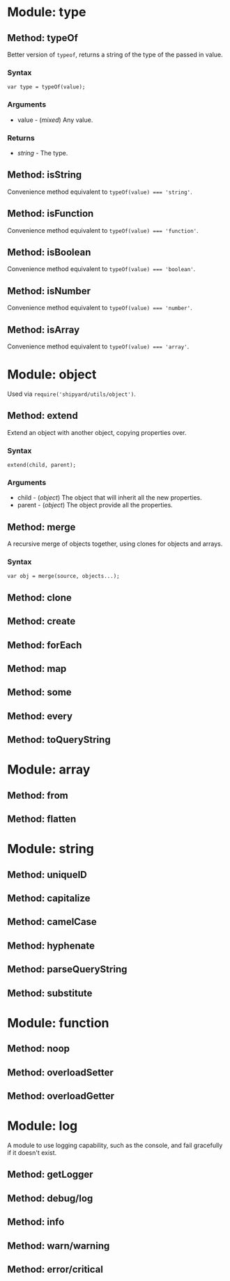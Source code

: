 # Module: type

## Method: typeOf

Better version of `typeof`, returns a string of the type of the passed
in value.

### Syntax

	var type = typeOf(value);

### Arguments

- value - (_mixed_) Any value.

### Returns

- _string_ - The type.

## Method: isString

Convenience method equivalent to `typeOf(value) === 'string'`.

## Method: isFunction

Convenience method equivalent to `typeOf(value) === 'function'`.

## Method: isBoolean

Convenience method equivalent to `typeOf(value) === 'boolean'`.

## Method: isNumber

Convenience method equivalent to `typeOf(value) === 'number'`.

## Method: isArray

Convenience method equivalent to `typeOf(value) === 'array'`.

# Module: object

Used via `require('shipyard/utils/object')`.

## Method: extend

Extend an object with another object, copying properties over.

### Syntax

	extend(child, parent);

### Arguments

- child - (_object_) The object that will inherit all the new
  properties.
- parent - (_object_) The object provide all the properties.

## Method: merge

A recursive merge of objects together, using clones for objects and
arrays.

### Syntax

	var obj = merge(source, objects...);

## Method: clone

## Method: create

## Method: forEach

## Method: map

## Method: some

## Method: every

## Method: toQueryString

# Module: array

## Method: from

## Method: flatten

# Module: string

## Method: uniqueID

## Method: capitalize

## Method: camelCase

## Method: hyphenate

## Method: parseQueryString

## Method: substitute

# Module: function

## Method: noop

## Method: overloadSetter

## Method: overloadGetter

# Module: log

A module to use logging capability, such as the console, and fail
gracefully if it doesn't exist.

## Method: getLogger

## Method: debug/log

## Method: info

## Method: warn/warning

## Method: error/critical
